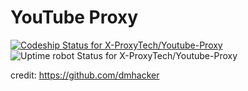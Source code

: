 # YouTube Proxy
[![Codeship Status for X-ProxyTech/Youtube-Proxy](https://app.codeship.com/projects/46269e70-191b-0138-bbbd-72016f2dcd3a/status?branch=master)](https://app.codeship.com/projects/381324)
![Uptime robot Status for X-ProxyTech/Youtube-Proxy](https://img.shields.io/uptimerobot/ratio/m784195622-7f4e40fcdddcdeed9fc9dedb?label=Uptime)

credit:
https://github.com/dmhacker
